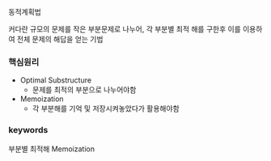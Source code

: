 동적계획법

커다란 규모의 문제를 작은 부분문제로 나누어, 
각 부분별 최적 해를 구한후 이를 이용하여 전체 문제의 해답을 얻는 기법


### 핵심원리
- Optimal Substructure
	- 문제를 최적의 부분으로 나누어야함
- Memoization
	- 각 부분해를 기억 및 저장시켜놓았다가 활용해야함


### keywords


부분별 최적해
Memoization

